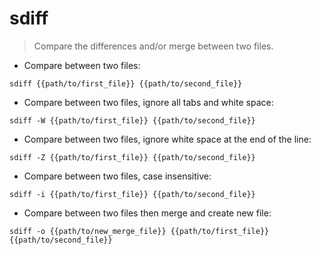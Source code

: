 # sdiff

> Compare the differences and/or merge between two files.

- Compare between two files:

`sdiff {{path/to/first_file}} {{path/to/second_file}}`

- Compare between two files, ignore all tabs and white space:

`sdiff -W {{path/to/first_file}} {{path/to/second_file}}`

- Compare between two files, ignore white space at the end of the line:

`sdiff -Z {{path/to/first_file}} {{path/to/second_file}}`

- Compare between two files, case insensitive:

`sdiff -i {{path/to/first_file}} {{path/to/second_file}}`

- Compare between two files then merge and create new file:

`sdiff -o {{path/to/new_merge_file}} {{path/to/first_file}} {{path/to/second_file}}`
